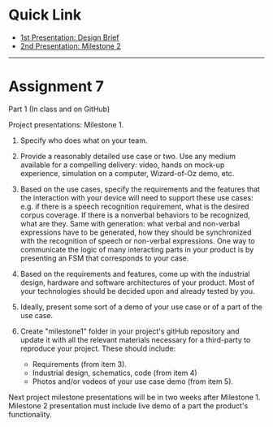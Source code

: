 # Quick Link

 - [1st Presentation: Design Brief](https://docs.google.com/presentation/d/16h8q5aKKRUvPiBJzeXBbr6RAP-h_7Bh523To2R8XHOw/edit#slide=id.g1cf1efc38e_1_6) 
 - [2nd Presentation: Milestone 2](https://docs.google.com/presentation/d/1XJhfBKSCLkT3wpc6JbNLjI4AcdtmfCjXUWKwkn6lxmw/edit#slide=id.g1d0228a998_1_13)

---

# Assignment 7

Part 1 (In class and on GitHub)

Project presentations: Milestone 1.
 
1. Specify who does what on your team.

2. Provide a reasonably detailed use case or two. Use any medium available for a compelling delivery: video, hands on mock-up experience, simulation on a computer, Wizard-of-Oz demo, etc.

3. Based on the use cases, specify the requirements and the features that the interaction with your device will need to support these use cases: e.g. if there is a speech recognition requirement, what is the desired corpus coverage. If there is a nonverbal behaviors to be recognized, what are they. Same with generation: what verbal and non-verbal expressions have to be generated, how they should be synchronized with the recognition of speech or non-verbal expressions. One way to communicate the logic of many interacting parts in your product is by presenting an FSM that corresponds to your case.

4. Based on the requirements and features, come up with the industrial design, hardware and software architectures of your product. Most of your technologies should be decided upon and already tested by you.

5. Ideally, present some sort of a demo of your use case or of a part of the use case.

6. Create "milestone1" folder in your project's gitHub repository and update it with all the relevant materials necessary for a third-party to reproduce your project. These should include:

  	- Requirements (from item 3).
	- Industrial design, schematics, code (from item 4)
	- Photos and/or vodeos of your use case demo (from item 5).

Next project milestone presentations will be in two weeks after Milestone 1. Milestone 2 presentation must include live demo of a part the product's functionality.
